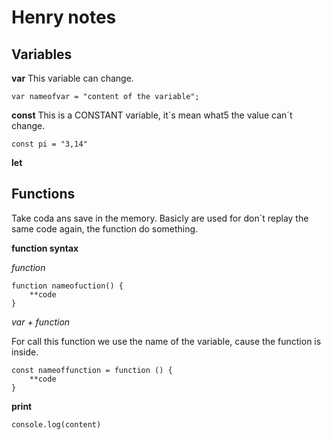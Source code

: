 # Henry notes
## Variables 

**var** 
This variable can change.

    var nameofvar = "content of the variable";

**const**
This is a CONSTANT variable, it´s mean what5 the value can´t change.

    const pi = "3,14"

**let**

## Functions
Take coda ans save in the memory. Basicly are used for don´t replay the same code again, the function do something.

**function syntax**

*function*

    function nameofuction() {
        **code
    }
*var + function*

For call this function we use the name of the variable, cause the function is inside.

    const nameoffunction = function () {
        **code
    }




**print**

    console.log(content)

